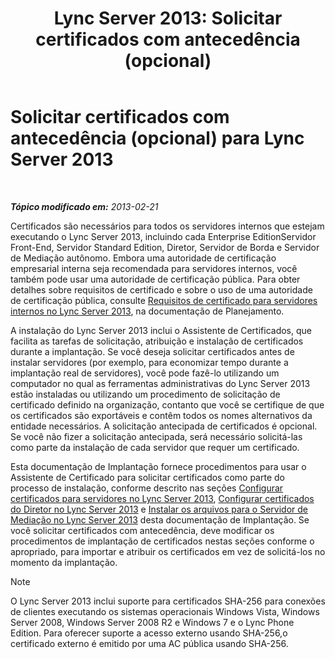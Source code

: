 ﻿---
title: 'Lync Server 2013: Solicitar certificados com antecedência (opcional)'
TOCTitle: Solicitar certificados com antecedência (opcional)
ms:assetid: 9d6d7de6-ff2a-46da-b1b7-a354c8e383e4
ms:mtpsurl: https://technet.microsoft.com/pt-br/library/Gg412733(v=OCS.15)
ms:contentKeyID: 49307600
ms.date: 05/19/2016
mtps_version: v=OCS.15
ms.translationtype: HT
---

# Solicitar certificados com antecedência (opcional) para Lync Server 2013

 

_**Tópico modificado em:** 2013-02-21_

Certificados são necessários para todos os servidores internos que estejam executando o Lync Server 2013, incluindo cada Enterprise EditionServidor Front-End, Servidor Standard Edition, Diretor, Servidor de Borda e Servidor de Mediação autônomo. Embora uma autoridade de certificação empresarial interna seja recomendada para servidores internos, você também pode usar uma autoridade de certificação pública. Para obter detalhes sobre requisitos de certificado e sobre o uso de uma autoridade de certificação pública, consulte [Requisitos de certificado para servidores internos no Lync Server 2013](lync-server-2013-certificate-requirements-for-internal-servers.md), na documentação de Planejamento.

A instalação do Lync Server 2013 inclui o Assistente de Certificados, que facilita as tarefas de solicitação, atribuição e instalação de certificados durante a implantação. Se você deseja solicitar certificados antes de instalar servidores (por exemplo, para economizar tempo durante a implantação real de servidores), você pode fazê-lo utilizando um computador no qual as ferramentas administrativas do Lync Server 2013 estão instaladas ou utilizando um procedimento de solicitação de certificado definido na organização, contanto que você se certifique de que os certificados são exportáveis e contêm todos os nomes alternativos da entidade necessários. A solicitação antecipada de certificados é opcional. Se você não fizer a solicitação antecipada, será necessário solicitá-las como parte da instalação de cada servidor que requer um certificado.

Esta documentação de Implantação fornece procedimentos para usar o Assistente de Certificado para solicitar certificados como parte do processo de instalação, conforme descrito nas seções [Configurar certificados para servidores no Lync Server 2013](lync-server-2013-configure-certificates-for-servers.md), [Configurar certificados do Diretor no Lync Server 2013](lync-server-2013-configure-certificates-for-the-director.md) e [Instalar os arquivos para o Servidor de Mediação no Lync Server 2013](lync-server-2013-install-the-files-for-mediation-server.md) desta documentação de Implantação. Se você solicitar certificados com antecedência, deve modificar os procedimentos de implantação de certificados nestas seções conforme o apropriado, para importar e atribuir os certificados em vez de solicitá-los no momento da implantação.

> [!note]  
> O Lync Server 2013 inclui suporte para certificados SHA-256 para conexões de clientes executando os sistemas operacionais Windows Vista, Windows Server 2008, Windows Server 2008 R2 e Windows 7 e o Lync Phone Edition. Para oferecer suporte a acesso externo usando SHA-256,o certificado externo é emitido por uma AC pública usando SHA-256.

